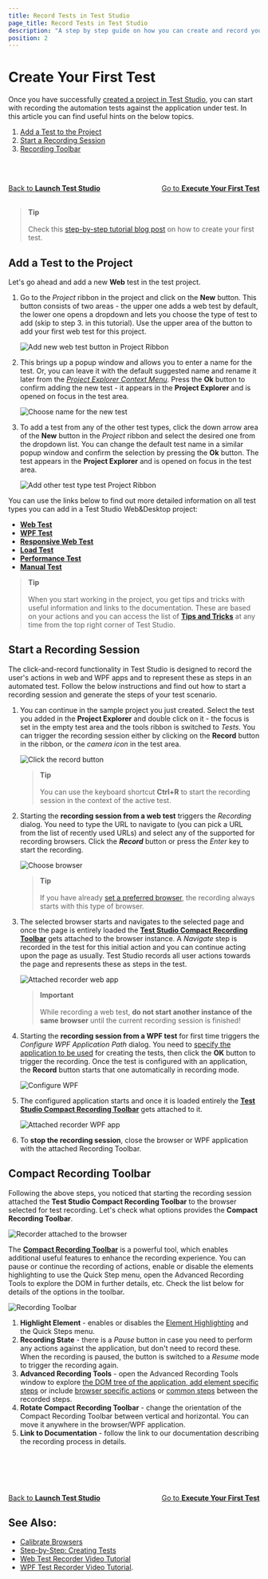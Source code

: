 ```yaml
---
title: Record Tests in Test Studio
page_title: Record Tests in Test Studio
description: "A step by step guide on how you can create and record your first test in Test Studio project. Create a test in Test Studio Project. Start automating with Test Studio."
position: 2
---
```

# Create Your First Test

Once you have successfully <a href="/getting-started/first-project" target="_blank">created a project in Test Studio</a>, you can start with recording the automation tests against the application under test. In this article you can find useful hints on the below topics.

1. [Add a Test to the Project](#add-a-test-to-the-project)
2. [Start a Recording Session](#start-a-recording-session)
3. [Recording Toolbar](#recording-toolbar)

<br><br>
<div><a href="/getting-started/first-project">Back to <strong>Launch Test Studio</strong></a><a style="float:right" href="/getting-started/first-execution">Go to <strong>Execute Your First Test</strong></a></div>

<br>

> __Tip__
><br>
><br>
> Check this <a href="https://www.telerik.com/blogs/test-studio-step-by-step-creating-tests">step-by-step tutorial blog post</a> on how to create your first test.

## Add a Test to the Project

Let's go ahead and add a new __Web__ test in the test project.

1. Go to the *Project* ribbon in the project and click on the __New__ button. This button consists of two areas - the upper one adds a web test by default, the lower one opens a dropdown and lets you choose the type of test to add (skip to step 3. in this tutorial). Use the upper area of the button to add your first web test for this project.

    ![Add new web test button in Project Ribbon](/img/getting-started/first-project/fig02.png)

2. This brings up a popup window and allows you to enter a name for the test. Or, you can leave it with the default suggested name and rename it later from the <a href="/features/project-explorer/overview#test-file-context-menu-options">*Project Explorer Context Menu*</a>. Press the __Ok__ button to confirm adding the new test - it appears in the  __Project Explorer__ and is opened on focus in the test area.

    ![Choose name for the new test](/img/getting-started/first-project/add-web-test.gif)

3. To add a test from any of the other test types, click the down arrow area of the __New__ button in the *Project* ribbon and select the desired one from the dropdown list. You can change the default test name in a similar popup window and confirm the selection by pressing the __Ok__ button. The test appears in the __Project Explorer__ and is opened on focus in the test area.

    ![Add other test type test Project Ribbon](/img/getting-started/first-project/fig02a.png)

You can use the links below to find out more detailed information on all test types you can add in a Test Studio Web&Desktop project:

* <a href="/general-information/test-recording/overview" target="_blank">__Web Test__</a>
* <a href="/features/testing-types/wpf-test" target="_blank">__WPF Test__</a>
* <a href="/features/testing-types/responsive-test" target="_blank">__Responsive Web Test__</a>
* <a href="/features/testing-types/load-testing/Overview" target="_blank">__Load Test__</a>
* <a href="/features/testing-types/performance-testing/overview" target="_blank">__Performance Test__</a>
* <a href="/features/testing-types/manual-testing/overview" target="_blank">__Manual Test__</a>

> __Tip__
><br>
><br>
> When you start working in the project, you get tips and tricks with useful information and links to the documentation. These are based on your actions and you can access the list of <a href="/general-information/start-a-project/in-product-tips-tricks" target="_blank">__Tips and Tricks__</a> at any time from the top right corner of Test Studio.

## Start a Recording Session

The click-and-record functionality in Test Studio is designed to record the user's actions in web and WPF apps and to represent these as steps in an automated test. Follow the below instructions and find out how to start a recording session and generate the steps of your test scenario.

1. You can continue in the sample project you just created. Select the test you added in the __Project Explorer__ and double click on it - the focus is set in the empty test area and the tools ribbon is switched to *Tests*. You can trigger the recording session either by clicking on the __Record__ button in the ribbon, or the *camera icon* in the test area.

    ![Click the record button](/img/getting-started/first-project/fig04.png)

    > __Tip__
    ><br>
    ><br>
    > You can use the keyboard shortcut __Ctrl+R__ to start the recording session in the context of the active test.

2. Starting the __recording session from a web test__ triggers the *Recording* dialog. You need to type the URL to navigate to (you can pick a URL from the list of recently used URLs) and select any of the supported for recording browsers. Click the *__Record__* button or press the *Enter* key to start the recording.

    ![Choose browser](/img/getting-started/first-project/fig05.png)

    > __Tip__
    ><br>
    ><br>
    > If you have already <a href="/automated-tests/test-execution/quick-run-browsers#preferred-browser" target="_blank">set a preferred browser</a>, the recording always starts with this type of browser.

3. The selected browser starts and navigates to the selected page and once the page is entirely loaded the <a href="/features/recorder/compact-recording-toolbar" target="_blank">__Test Studio Compact Recording Toolbar__</a> gets attached to the browser instance. A _Navigate_ step is recorded in the test for this initial action and you can continue acting upon the page as usually. Test Studio records all user actions towards the page and represents these as steps in the test.

    ![Attached recorder web app](/img/getting-started/first-project/fig06.png)

    > __Important__
    ><br>
    ><br>
    > While recording a web test, __do not start another instance of the same browser__ until the current recording session is finished!

4. Starting the __recording session from a WPF test__ for first time triggers the *Configure WPF Application Path* dialog. You need to <a href="/automated-tests/wpf/wpf-test#choose-the-application-to-automate" target="_blank">specify the application to be used</a> for creating the tests, then click the __OK__ button to trigger the recording. Once the test is configured with an application, the __Record__ button starts that one automatically in recording mode.

    ![Configure WPF](/img/getting-started/first-project/fig05a.png)

5. The configured application starts and once it is loaded entirely the <a href="/features/recorder/compact-recording-toolbar" target="_blank">__Test Studio Compact Recording Toolbar__</a> gets attached to it.

    ![Attached recorder WPF app](/img/getting-started/first-project/fig06a.png)

6. To __stop the recording session__, close the browser or WPF application with the attached Recording Toolbar.

## Compact Recording Toolbar

Following the above steps, you noticed that starting the recording session attached the __Test Studio Compact Recording Toolbar__ to the browser selected for test recording. Let's check what options provides the __Compact Recording Toolbar__.

![Recorder attached to the browser](/img/general-information/test-recording/overview/fig5.png)

The <a href="/features/recorder/compact-recording-toolbar" target="_blank">__Compact Recording Toolbar__</a> is a powerful tool, which enables additional useful features to  enhance the recording experience. You can pause or continue the recording of actions, enable or disable the elements highlighting to use the Quick Step menu, open the Advanced Recording Tools to explore the DOM in further details, etc. Check the list below for details of the options in the toolbar.

![Recording Toolbar](/img/getting-started/first-project/compact-recording-toolbar.png)

1. __Highlight Element__ - enables or disables the <a href="/features/recorder/compact-recording-toolbar#hover-over-highlighting" target="_blank">Element Highlighting</a> and the Quick Steps menu.
2. __Recording State__ - there is a *Pause* button in case you need to perform any actions against the application, but don't need to record these. When the recording is paused, the button is switched to a *Resume* mode to trigger the recording again.
3. __Advanced Recording Tools__ - open the Advanced Recording Tools window to explore <a href="/features/recorder/advanced-recording-tools/dom-explorer" target="_blank">the DOM tree of the application, add <a href="/features/recorder/advanced-recording-tools/element-steps/steps-overview" target="_blank">element specific steps</a> or include <a href="/features/recorder/advanced-recording-tools/browser-control" target="_blank">browser specific actions</a> or <a href="/features/recorder/advanced-recording-tools/common-steps" target="_blank">common steps</a> between the recorded steps.
4. __Rotate Compact Recording Toolbar__ - change the orientation of the Compact Recording Toolbar between vertical and horizontal. You can move it anywhere in the browser/WPF application.
5. __Link to Documentation__ - follow the link to our documentation describing the recording process in details.

<br><br>
<br><br>
<div><a href="/getting-started/first-project">Back to <strong>Launch Test Studio</strong></a><a style="float:right" href="/getting-started/first-execution">Go to <strong>Execute Your First Test</strong></a></div>

## See Also:

* <a href="/features/project-settings/browsers" target="_blank">Calibrate Browsers</a>
* <a href="https://www.telerik.com/blogs/test-studio-step-by-step-creating-tests" target="_blank">Step-by-Step: Creating Tests</a>
* <a href="https://www.telerik.com/videos/teststudio/test-recorder-video-tutorial-test-studio" target="_blank">Web Test Recorder Video Tutorial</a>
* <a href="https://www.telerik.com/videos/teststudio/test-recorder-for-wpf-video-tutorial-test-studio" target="_blank">WPF Test Recorder Video Tutorial</a>.